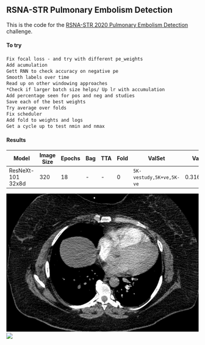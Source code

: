 ## RSNA-STR Pulmonary Embolism Detection

This is the code for the [RSNA-STR 2020 Pulmonary Embolism Detection](https://www.kaggle.com/c/rsna-str-pulmonary-embolism-detection) challenge.

#### To try
    Fix focal loss - and try with different pe_weights
    Add acumulation
    Gett RNN to check accuracy on negative pe
    Smooth labels over time
    Read up on other windowing approaches
    *Check if larger batch size helps/ Up lr with accumulation
    Add percentage seen for pos and neg and studies
    Save each of the best weights
    Try average over folds
    Fix scheduler
    Add fold to weights and logs
    Get a cycle up to test nmin and nmax

#### Results
| Model |Image Size|Epochs|Bag|TTA |Fold|ValSet|Val|LB|Config                        |
| ---------------|----------|------|---|----|----|--------|------|--------|-------------------------|
| ResNeXt-101 32x8d  |320|18|-|-|0|`5K-vestudy,5K+ve,5K-ve`|0.31687|-|`configs/_lr2308/rnxt101_lr1e4_binary.json` & Light aug|


![](figs/competition.png?raw=true "Optional Title")  
![](figs/scan.png) 
